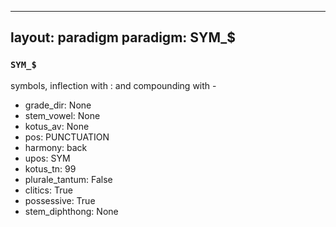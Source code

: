 
---
layout: paradigm
paradigm: SYM_$
---
### ` SYM_$ `

symbols, inflection with : and compounding with -
* grade_dir: None
* stem_vowel: None
* kotus_av: None
* pos: PUNCTUATION
* harmony: back
* upos: SYM
* kotus_tn: 99
* plurale_tantum: False
* clitics: True
* possessive: True
* stem_diphthong: None
